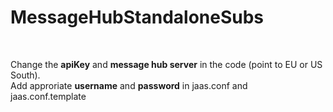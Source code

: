 <h1>MessageHubStandaloneSubs</h1><br/>

Change the <b>apiKey</b> and <b>message hub server</b> in the code (point to EU or US South).<br/>
Add approriate <b>username</b> and <b>password</b> in jaas.conf and jaas.conf.template
